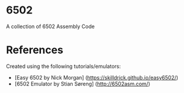 # 6502
A collection of 6502 Assembly Code


# References
Created using the following tutorials/emulators:

* [Easy 6502 by Nick Morgan] (https://skilldrick.github.io/easy6502/)  
* [6502 Emulator by Stian Søreng] (http://6502asm.com/)
